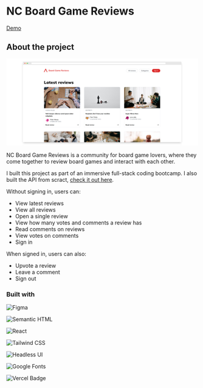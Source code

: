 # NC Board Game Reviews

[Demo](https://nc-board-game-reviews.vercel.app/)

## About the project

![Screenshot - Desktop](public/assets/screenshot.png)

NC Board Game Reviews is a community for board game lovers, where they come together to review board games and interact with each other.

I built this project as part of an immersive full-stack coding bootcamp. I also built the API from scract, [check it out here](https://github.com/amparoamparo/nc-board-game-reviews-api).

Without signing in, users can:

- View latest reviews
- View all reviews
- Open a single review
- View how many votes and comments a review has
- Read comments on reviews
- View votes on comments
- Sign in

When signed in, users can also:

- Upvote a review
- Leave a comment
- Sign out

### Built with

![Figma](https://img.shields.io/badge/Figma-d7bcf7?style=for-the-badge&logo=figma&logoColor=black)

![Semantic HTML](https://img.shields.io/badge/Semantic_HTML-E34F26?style=for-the-badge&logo=html5&logoColor=white)

![React](https://img.shields.io/badge/React-20232A?style=for-the-badge&logo=react&logoColor=61DAFB)

![Tailwind CSS](https://img.shields.io/badge/Tailwind_CSS-38B2AC?style=for-the-badge&logo=tailwind-css&logoColor=white)

![Headless UI](https://img.shields.io/badge/Headless%20UI-66E3FF?logo=headlessui&logoColor=000&style=for-the-badge)

![Google Fonts](https://img.shields.io/badge/Google%20Fonts-4285F4?logo=googlefonts&logoColor=fff&style=for-the-badge)

![Vercel Badge](https://img.shields.io/badge/Vercel-000?logo=vercel&logoColor=fff&style=for-the-badge)
